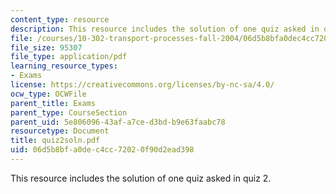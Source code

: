 ```yaml
---
content_type: resource
description: This resource includes the solution of one quiz asked in quiz 2.
file: /courses/10-302-transport-processes-fall-2004/06d5b8bfa0dec4cc72020f90d2ead398_quiz2soln.pdf
file_size: 95307
file_type: application/pdf
learning_resource_types:
- Exams
license: https://creativecommons.org/licenses/by-nc-sa/4.0/
ocw_type: OCWFile
parent_title: Exams
parent_type: CourseSection
parent_uid: 5e806096-43af-a7ce-d3bd-b9e63faabc78
resourcetype: Document
title: quiz2soln.pdf
uid: 06d5b8bf-a0de-c4cc-7202-0f90d2ead398
---
```

This resource includes the solution of one quiz asked in quiz 2.